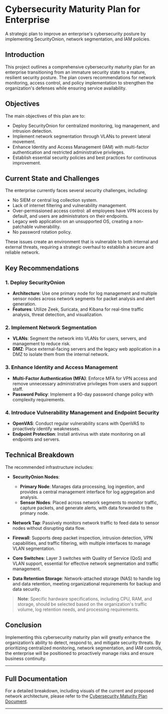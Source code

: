 # Cybersecurity Maturity Plan for Enterprise
A strategic plan to improve an enterprise's cybersecurity posture by implementing SecurityOnion, network segmentation, and IAM policies.

## Introduction
This project outlines a comprehensive cybersecurity maturity plan for an enterprise transitioning from an immature security state to a mature, resilient security posture. The plan covers recommendations for network monitoring, access control, and policy implementation to strengthen the organization's defenses while ensuring service availability.

## Objectives
The main objectives of this plan are to:
- Deploy SecurityOnion for centralized monitoring, log management, and intrusion detection.
- Implement network segmentation through VLANs to prevent lateral movement.
- Enhance Identity and Access Management (IAM) with multi-factor authentication and restricted administrative privileges.
- Establish essential security policies and best practices for continuous improvement.

## Current State and Challenges
The enterprise currently faces several security challenges, including:
- No SIEM or central log collection system.
- Lack of internet filtering and vulnerability management.
- Over-permissioned access control: all employees have VPN access by default, and users are administrators on their endpoints.
- Legacy web application on an unsupported OS, creating a non-patchable vulnerability.
- No password rotation policy.
  
These issues create an environment that is vulnerable to both internal and external threats, requiring a strategic overhaul to establish a secure and reliable network.

## Key Recommendations
### 1. Deploy SecurityOnion
   - **Architecture**: Use one primary node for log management and multiple sensor nodes across network segments for packet analysis and alert generation.
   - **Features**: Utilize Zeek, Suricata, and Kibana for real-time traffic analysis, threat detection, and visualization.

### 2. Implement Network Segmentation
   - **VLANs**: Segment the network into VLANs for users, servers, and management to reduce risk.
   - **DMZ**: Place external-facing servers and the legacy web application in a DMZ to isolate them from the internal network.

### 3. Enhance Identity and Access Management
   - **Multi-Factor Authentication (MFA)**: Enforce MFA for VPN access and remove unnecessary administrative privileges from users and support staff.
   - **Password Policy**: Implement a 90-day password change policy with complexity requirements.

### 4. Introduce Vulnerability Management and Endpoint Security
   - **OpenVAS**: Conduct regular vulnerability scans with OpenVAS to proactively identify weaknesses.
   - **Endpoint Protection**: Install antivirus with state monitoring on all endpoints and servers.

## Technical Breakdown

The recommended infrastructure includes:

- **SecurityOnion Nodes**:
  - **Primary Node**: Manages data processing, log ingestion, and provides a central management interface for log aggregation and analysis.
  - **Sensor Nodes**: Placed across network segments to monitor traffic, capture packets, and generate alerts, with data forwarded to the primary node.

- **Network Tap**: Passively monitors network traffic to feed data to sensor nodes without disrupting data flow.

- **Firewall**: Supports deep packet inspection, intrusion detection, VPN capabilities, and traffic filtering, with multiple interfaces to manage VLAN segmentation.

- **Core Switches**: Layer 3 switches with Quality of Service (QoS) and VLAN support, essential for effective network segmentation and traffic management.

- **Data Retention Storage**: Network-attached storage (NAS) to handle log and data retention, meeting organizational requirements for backup and data security.

> **Note**: Specific hardware specifications, including CPU, RAM, and storage, should be selected based on the organization's traffic volume, log retention needs, and processing requirements.


## Conclusion
Implementing this cybersecurity maturity plan will greatly enhance the organization’s ability to detect, respond to, and mitigate security threats. By prioritizing centralized monitoring, network segmentation, and IAM controls, the enterprise will be positioned to proactively manage risks and ensure business continuity.

---

## Full Documentation
For a detailed breakdown, including visuals of the current and proposed network architecture, please refer to the [Cybersecurity Maturity Plan Document](https://github.com/SteveO-Sec/Cybersecurity-Maturity-Plan/blob/main/Cybersecurity%20Maturity%20Plan.pdf).

---

